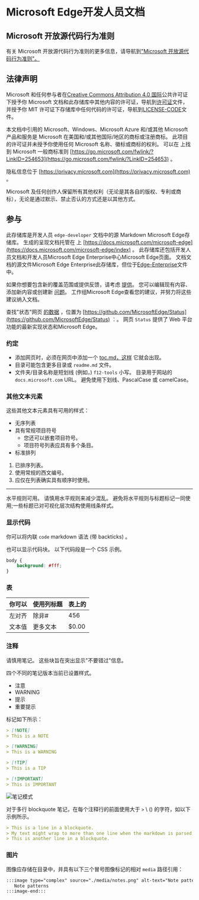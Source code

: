 # <a name="microsoft-edge-developer-documentation"></a>Microsoft Edge开发人员文档


<!-- ====================================================================== -->
## <a name="microsoft-open-source-code-of-conduct"></a>Microsoft 开放源代码行为准则

有关 Microsoft 开放源代码行为准则的更多信息，请导航到["Microsoft 开放源代码行为准则"。](CODE_OF_CONDUCT.md)


<!-- ====================================================================== -->
## <a name="legal-notices"></a>法律声明

Microsoft 和任何参与者在[Creative Commons Attribution 4.0 国际](https://creativecommons.org/licenses/by/4.0/legalcode)公共许可证下授予你 Microsoft 文档和此存储库中其他内容的许可证，导航到[许可证](./LICENSE)文件，并授予你 MIT 许可证下存储库中任何代码的[](https://opensource.org/licenses/MIT)许可证，导航到[LICENSE-CODE](./LICENSE-CODE)文件。

本文档中引用的 Microsoft、Windows、Microsoft Azure 和/或其他 Microsoft 产品和服务是 Microsoft 在美国和/或其他国际/地区的商标或注册商标。
此项目的许可证并未授予你使用任何 Microsoft 名称、徽标或商标的权利。
可以在 上找到 Microsoft 一般商标准则 [https://go.microsoft.com/fwlink/?LinkID=254653](https://go.microsoft.com/fwlink/?LinkID=254653) 。

隐私信息位于 [https://privacy.microsoft.com](https://privacy.microsoft.com) 。

Microsoft 及任何创作人保留所有其他权利（无论是其各自的版权、专利或商标），无论是通过默示、禁止否认的方式还是以其他方式。

<!-- ====================================================================== -->
## <a name="contributing"></a>参与

此存储库是开发人员 `edge-developer` 文档中的源 Markdown Microsoft Edge存储库。  生成的呈现文档托管在 上 [https://docs.microsoft.com/microsoft-edge](https://docs.microsoft.com/microsoft-edge/index) 。  此存储库还包括开发人员文档和开发人员Microsoft Edge Enterprise中心Microsoft Edge页面。  文档文档的源文件Microsoft Edge Enterprise此存储库，但位于[Edge-Enterprise](https://github.com/MicrosoftDocs/Edge-Enterprise)文件中。

如果你想要包含新的覆盖范围或提供反馈，请考虑 [提供](./CONTRIBUTING.md)。  您可以编辑现有内容、添加新内容或创建新 [问题](https://github.com/MicrosoftDocs/edge-developer/issues)。  工作组Microsoft Edge查看您的建议，并努力将这些建议纳入文档。

查找"状态"网页 [的数据](https://developer.microsoft.com/microsoft-edge/status) ，位置为  [https://github.com/MicrosoftEdge/Status](https://github.com/MicrosoftEdge/Status) ：。  网页 `Status` 提供了 Web 平台功能的最新实现状态和Microsoft Edge。

### <a name="conventions"></a>约定

*   添加网页时，必须在网页中添加一个 [toc.md，这样](./microsoft-edge/toc.yml) 它就会出现。
*   目录可能包含更多目录或 `readme.md` 文件。
*   文件夹/目录名称是短划线 (例如，) `f12-tools` 小写。  目录用于网站的 `docs.microsoft.com` URL。  避免使用下划线、PascalCase 或 camelCase。

### <a name="other-text-elements"></a>其他文本元素

这些其他文本元素具有可用的样式：

*   无序列表
*   具有常规项目符号
    *   您还可以嵌套项目符号。
    *   项目符号列表应具有多个条目。
*   标准排列

1.  已排序列表。
1.  使用常规的西文编号。
1.  应仅在列表确实具有顺序时使用。

---

水平规则可用。  请慎用水平规则来减少混乱。
避免将水平规则与标题标记一同使用;一些标题已对可视化层次结构使用线条样式。

### <a name="displaying-code"></a>显示代码

你可以将内联 `code` markdown 语法 (带 backticks) 。

也可以显示代码块。  以下代码段是一个 CSS 示例。

```css
body {
    background: #fff;
}
```

### <a name="tables"></a>表

| 你可以 | 使用列标题 | 表上的 |
|:--- |:--- |:--- |
| 左对齐 | 除非# | 456 |
| 文本值 | 更多文本 | $0.00 |

### <a name="notes"></a>注释

请慎用笔记。  这些块旨在突出显示"不要错过"信息。

四个不同的笔记版本当前已设置样式。

*   注意
*   WARNING
*   提示
*   重要提示

标记如下所示：

```md
> [!NOTE]
> This is a NOTE
```

```md
> [!WARNING]
> This is a WARNING
```

```md
> [!TIP]
> This is a TIP
```

```md
> [!IMPORTANT]
> This is IMPORTANT
```

![笔记模式](./media/notes.png)

对于多行 blockquote 笔记，在每个注释行的前面使用大于 `>` \ (\) 的字符，如以下示例所示。

```md
> This is a line in a blockquote.
> My text might wrap to more than one line when the markdown is parsed, but you can use a single long line in the markdown.
> This is another line in a blockquote.
```

### <a name="images"></a>图片

图像应存储在目录中，并具有以下三个冒号图像标记的相对 `media` 路径引用：

<!--  `![Note patterns](media/notes.png)`  -->

```md
:::image type="complex" source="./media/notes.png" alt-text="Note patterns" lightbox="./media/notes.png":::
   Note patterns
:::image-end:::
```

